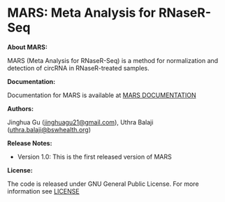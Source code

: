 # MARS: Meta Analysis for RNaseR-Seq


**About MARS:**

  MARS (Meta Analysis for RNaseR-Seq) is a method for normalization and detection of circRNA in RNaseR-treated samples.

**Documentation:**

Documentation for MARS is available at [MARS DOCUMENTATION](https://marsdocs.readthedocs.io/en/latest/)

**Authors:**

  Jinghua Gu (jinghuagu21@gmail.com), Uthra Balaji (uthra.balaji@bswhealth.org)

**Release Notes:**

  * Version 1.0: This is the first released version of MARS

**License:**

  The code is released under GNU General Public License. For more information see [LICENSE](https://github.com/uthrabalaji/MARS/blob/main/LICENSE)
